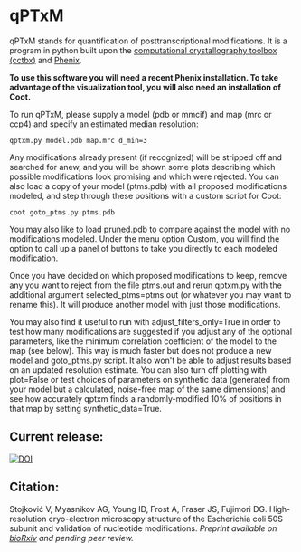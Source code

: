 # qPTxM
qPTxM stands for quantification of posttranscriptional modifications. It is a program in python built upon the [computational crystallography toolbox (cctbx)](https://github.com/cctbx/cctbx_project) and [Phenix](https://www.phenix-online.org/).

**To use this software you will need a recent Phenix installation. To take advantage of the visualization tool, you will also need an installation of Coot.**

To run qPTxM, please supply a model (pdb or mmcif) and map (mrc or ccp4) and specify an estimated median resolution:

```qptxm.py model.pdb map.mrc d_min=3```

Any modifications already present (if recognized) will be stripped off and searched for anew, and you will be shown some plots describing which possible modifications look promising and which were rejected. You can also load a copy of your model (ptms.pdb) with all proposed modifications modeled, and step through these positions with a custom script for Coot:

```coot goto_ptms.py ptms.pdb```

You may also like to load pruned.pdb to compare against the model with no modifications modeled. Under the menu option Custom, you will find the option to call up a panel of buttons to take you directly to each modeled modification.

Once you have decided on which proposed modifications to keep, remove any you want to reject from the file ptms.out and rerun qptxm.py with the additional argument selected_ptms=ptms.out (or whatever you may want to rename this). It will produce another model with just those modifications.

You may also find it useful to run with adjust_filters_only=True in order to test how many modifications are suggested if you adjust any of the optional parameters, like the minimum correlation coefficient of the model to the map (see below). This way is much faster but does not produce a new model and goto_ptms.py script. It also won't be able to adjust results based on an updated resolution estimate. You can also turn off plotting with plot=False or test choices of parameters on synthetic data (generated from your model but a calculated, noise-free map of the same dimensions) and see how accurately qptxm finds a randomly-modified 10% of positions in that map by setting synthetic_data=True.

## Current release:
[![DOI](https://zenodo.org/badge/195718850.svg)](https://zenodo.org/badge/latestdoi/195718850)


## Citation:
Stojković V, Myasnikov AG, Young ID, Frost A, Fraser JS, Fujimori DG. High-resolution cryo-electron microscopy structure of the Escherichia coli 50S subunit and validation of nucleotide modifications.
*Preprint available on [bioRxiv](https://www.biorxiv.org/content/10.1101/695429v1) and pending peer review.*
